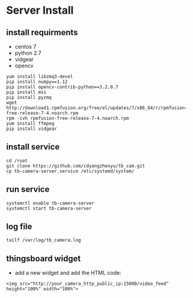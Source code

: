 # Server Install

## install requirments
- centos 7
- python 2.7
- vidgear
- opencv
```
yum install libzmq3-devel
pip install numpy==1.12
pip install opencv-contrib-python==3.2.0.7
pip install mss
pip install pyzmq
wget http://download1.rpmfusion.org/free/el/updates/7/x86_64/r/rpmfusion-free-release-7-4.noarch.rpm
rpm -ivh rpmfusion-free-release-7-4.noarch.rpm 
yum install ffmpeg
pip install vidgear
```

## install service

```
cd /root
git clone https://github.com/cdyangzhenyu/tb_cam.git
cp tb-camera-server.service /etc/systemd/system/
```

## run service

```
systemctl enable tb-camera-server
systemctl start tb-camera-server
```
## log file
```
tailf /var/log/tb_camera.log
```

## thingsboard widget

- add a new widget and add the HTML code:

```
<img src="http://your_camera_http_public_ip:15000/video_feed" height="100%" width="100%">
```
